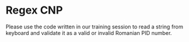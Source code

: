 # Regex CNP

Please use the code written in our training session to read a string from keyboard and validate it as a valid or invalid Romanian PID number.
